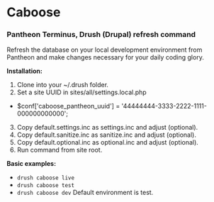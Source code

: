 # Caboose
### Pantheon Terminus, Drush (Drupal) refresh command

Refresh the database on your local development environment from Pantheon and make changes necessary for your daily coding glory.

__Installation:__
 1. Clone into your ~/.drush folder.
 2. Set a site UUID in sites/all/settings.local.php
  * $conf['caboose_pantheon_uuid'] = '44444444-3333-2222-1111-000000000000';
 3. Copy default.settings.inc as settings.inc and adjust (optional).
 4. Copy default.sanitize.inc as sanitize.inc and adjust (optional).
 5. Copy default.optional.inc as optional.inc and adjust (optional).
 6. Run command from site root.

__Basic examples:__
 * ```drush caboose live```
 * ```drush caboose test```
 * ```drush caboose dev```
Default environment is test.